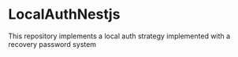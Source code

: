 # LocalAuthNestjs
This repository implements a local auth strategy implemented with a recovery password system
